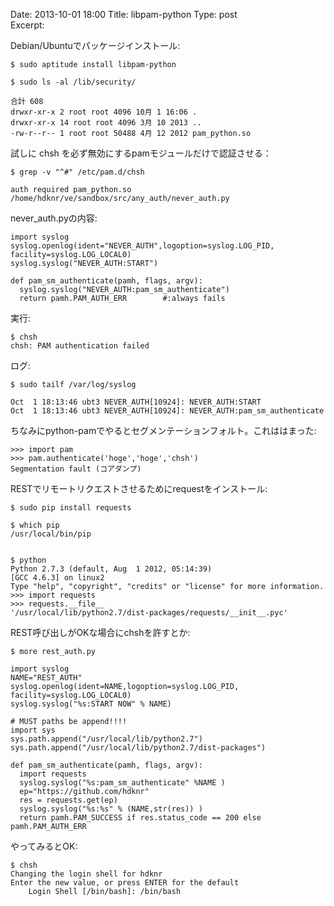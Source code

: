 Date: 2013-10-01  18:00
Title: libpam-python
Type: post  
Excerpt:   


Debian/Ubuntuでパッケージインストール:


    $ sudo aptitude install libpam-python 
    
    $ sudo ls -al /lib/security/
    
    合計 608 
    drwxr-xr-x 2 root root 4096 10月 1 16:06 .
    drwxr-xr-x 14 root root 4096 3月 10 2013 ..
    -rw-r--r-- 1 root root 50488 4月 12 2012 pam_python.so
    
試しに chsh を必ず無効にするpamモジュールだけで認証させる：

    $ grep -v "^#" /etc/pam.d/chsh 

    auth required pam_python.so /home/hdknr/ve/sandbox/src/any_auth/never_auth.py
    

never_auth.pyの内容:

    import syslog
    syslog.openlog(ident="NEVER_AUTH",logoption=syslog.LOG_PID, facility=syslog.LOG_LOCAL0)
    syslog.syslog("NEVER_AUTH:START")
    
    def pam_sm_authenticate(pamh, flags, argv):
      syslog.syslog("NEVER_AUTH:pam_sm_authenticate")
      return pamh.PAM_AUTH_ERR        #:always fails
      
実行:


    $ chsh
    chsh: PAM authentication failed
     

ログ:

    $ sudo tailf /var/log/syslog

    Oct  1 18:13:46 ubt3 NEVER_AUTH[10924]: NEVER_AUTH:START
    Oct  1 18:13:46 ubt3 NEVER_AUTH[10924]: NEVER_AUTH:pam_sm_authenticate

ちなみにpython-pamでやるとセグメンテーションフォルト。これははまった:

    >>> import pam
    >>> pam.authenticate('hoge','hoge','chsh')
    Segmentation fault (コアダンプ)    

    
RESTでリモートリクエストさせるためにrequestをインストール:

    $ sudo pip install requests
    
    $ which pip
    /usr/local/bin/pip
    
    
    $ python
    Python 2.7.3 (default, Aug  1 2012, 05:14:39) 
    [GCC 4.6.3] on linux2
    Type "help", "copyright", "credits" or "license" for more information.
    >>> import requests
    >>> requests.__file__
    '/usr/local/lib/python2.7/dist-packages/requests/__init__.pyc'

REST呼び出しがOKな場合にchshを許すとか:

    $ more rest_auth.py
    
    import syslog
    NAME="REST_AUTH"
    syslog.openlog(ident=NAME,logoption=syslog.LOG_PID, facility=syslog.LOG_LOCAL0)
    syslog.syslog("%s:START NOW" % NAME)
    
    # MUST paths be append!!!!    
    import sys 
    sys.path.append("/usr/local/lib/python2.7")
    sys.path.append("/usr/local/lib/python2.7/dist-packages")
    
    def pam_sm_authenticate(pamh, flags, argv):
      import requests
      syslog.syslog("%s:pam_sm_authenticate" %NAME ) 
      ep="https://github.com/hdknr"
      res = requests.get(ep)
      syslog.syslog("%s:%s" % (NAME,str(res)) )
      return pamh.PAM_SUCCESS if res.status_code == 200 else pamh.PAM_AUTH_ERR

やってみるとOK:

    $ chsh
    Changing the login shell for hdknr
    Enter the new value, or press ENTER for the default
        Login Shell [/bin/bash]: /bin/bash
        
        